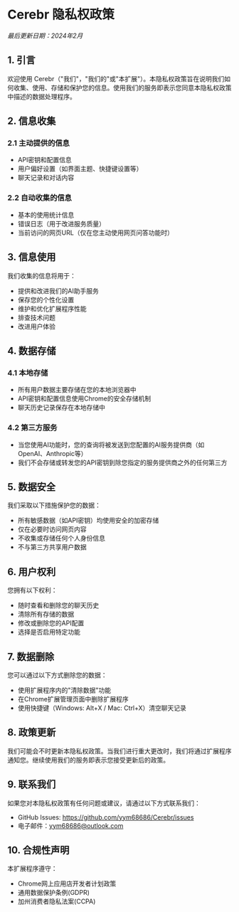 # Cerebr 隐私权政策

*最后更新日期：2024年2月*

## 1. 引言

欢迎使用 Cerebr（"我们"，"我们的"或"本扩展"）。本隐私权政策旨在说明我们如何收集、使用、存储和保护您的信息。使用我们的服务即表示您同意本隐私权政策中描述的数据处理程序。

## 2. 信息收集

### 2.1 主动提供的信息
- API密钥和配置信息
- 用户偏好设置（如界面主题、快捷键设置等）
- 聊天记录和对话内容

### 2.2 自动收集的信息
- 基本的使用统计信息
- 错误日志（用于改进服务质量）
- 当前访问的网页URL（仅在您主动使用网页问答功能时）

## 3. 信息使用

我们收集的信息将用于：
- 提供和改进我们的AI助手服务
- 保存您的个性化设置
- 维护和优化扩展程序性能
- 排查技术问题
- 改进用户体验

## 4. 数据存储

### 4.1 本地存储
- 所有用户数据主要存储在您的本地浏览器中
- API密钥和配置信息使用Chrome的安全存储机制
- 聊天历史记录保存在本地存储中

### 4.2 第三方服务
- 当您使用AI功能时，您的查询将被发送到您配置的AI服务提供商（如OpenAI、Anthropic等）
- 我们不会存储或转发您的API密钥到除您指定的服务提供商之外的任何第三方

## 5. 数据安全

我们采取以下措施保护您的数据：
- 所有敏感数据（如API密钥）均使用安全的加密存储
- 仅在必要时访问网页内容
- 不收集或存储任何个人身份信息
- 不与第三方共享用户数据

## 6. 用户权利

您拥有以下权利：
- 随时查看和删除您的聊天历史
- 清除所有存储的数据
- 修改或删除您的API配置
- 选择是否启用特定功能

## 7. 数据删除

您可以通过以下方式删除您的数据：
- 使用扩展程序内的"清除数据"功能
- 在Chrome扩展管理页面中删除扩展程序
- 使用快捷键（Windows: Alt+X / Mac: Ctrl+X）清空聊天记录

## 8. 政策更新

我们可能会不时更新本隐私权政策。当我们进行重大更改时，我们将通过扩展程序通知您。继续使用我们的服务即表示您接受更新后的政策。

## 9. 联系我们

如果您对本隐私权政策有任何问题或建议，请通过以下方式联系我们：
- GitHub Issues: https://github.com/yym68686/Cerebr/issues
- 电子邮件：yym68686@outlook.com

## 10. 合规性声明

本扩展程序遵守：
- Chrome网上应用店开发者计划政策
- 通用数据保护条例(GDPR)
- 加州消费者隐私法案(CCPA)